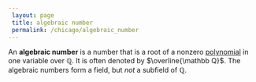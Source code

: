 ```yaml
---
 layout: page
 title: algebraic number
 permalink: /chicago/algebraic_number
---
```


An **algebraic number** is a number that is a root of a nonzero [polynomial](https://mathgloss.github.io/MathGloss/chicago/polynomial_ring) in one variable over $\mathbb Q$. It is often denoted by $\overline{\mathbb Q}$. The algebraic numbers form a field, but *not* a subfield of $\mathbb Q$. 